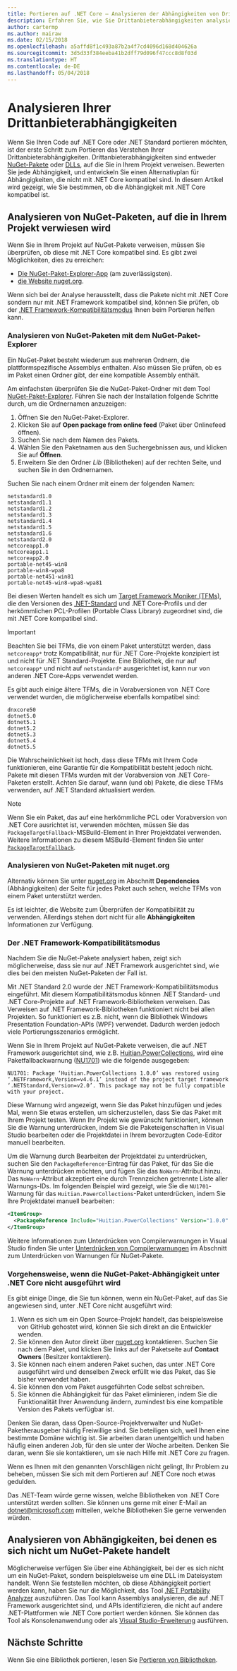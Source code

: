 ```yaml
---
title: Portieren auf .NET Core – Analysieren der Abhängigkeiten von Drittanbietern
description: Erfahren Sie, wie Sie Drittanbieterabhängigkeiten analysieren können, um Ihr Projekt von .NET Framework auf .NET Core portieren zu können.
author: cartermp
ms.author: mairaw
ms.date: 02/15/2018
ms.openlocfilehash: a5affd8f1c493a87b2a4f7cd4096d168d404626a
ms.sourcegitcommit: 3d5d33f384eeba41b2dff79d096f47ccc8d8f03d
ms.translationtype: HT
ms.contentlocale: de-DE
ms.lasthandoff: 05/04/2018
---
```

# <a name="analyze-your-third-party-dependencies"></a>Analysieren Ihrer Drittanbieterabhängigkeiten

Wenn Sie Ihren Code auf .NET Core oder .NET Standard portieren möchten, ist der erste Schritt zum Portieren das Verstehen Ihrer Drittanbieterabhängigkeiten. Drittanbieterabhängigkeiten sind entweder [NuGet-Pakete](#analyze-referenced-nuget-packages-on-your-project) oder [DLLs](#analyze-dependencies-that-arent-nuget-packages), auf die Sie in Ihrem Projekt verweisen. Bewerten Sie jede Abhängigkeit, und entwickeln Sie einen Alternativplan für Abhängigkeiten, die nicht mit .NET Core kompatibel sind. In diesem Artikel wird gezeigt, wie Sie bestimmen, ob die Abhängigkeit mit .NET Core kompatibel ist.

## <a name="analyze-referenced-nuget-packages-in-your-project"></a>Analysieren von NuGet-Paketen, auf die in Ihrem Projekt verwiesen wird

Wenn Sie in Ihrem Projekt auf NuGet-Pakete verweisen, müssen Sie überprüfen, ob diese mit .NET Core kompatibel sind.
Es gibt zwei Möglichkeiten, dies zu erreichen:

* [Die NuGet-Paket-Explorer-App](#analyze-nuget-packages-using-nuget-package-explorer) (am zuverlässigsten).
* [die Website nuget.org](#analyze-nuget-packages-using-nugetorg).

Wenn sich bei der Analyse herausstellt, dass die Pakete nicht mit .NET Core sondern nur mit .NET Framework kompatibel sind, können Sie prüfen, ob der [.NET Framework-Kompatibilitätsmodus](#net-framework-compatibility-mode) Ihnen beim Portieren helfen kann.

### <a name="analyze-nuget-packages-using-nuget-package-explorer"></a>Analysieren von NuGet-Paketen mit dem NuGet-Paket-Explorer

Ein NuGet-Paket besteht wiederum aus mehreren Ordnern, die plattformspezifische Assemblys enthalten. Also müssen Sie prüfen, ob es im Paket einen Ordner gibt, der eine kompatible Assembly enthält.

Am einfachsten überprüfen Sie die NuGet-Paket-Ordner mit dem Tool [NuGet-Paket-Explorer](https://github.com/NuGetPackageExplorer/NuGetPackageExplorer). Führen Sie nach der Installation folgende Schritte durch, um die Ordnernamen anzuzeigen:

1. Öffnen Sie den NuGet-Paket-Explorer.
2. Klicken Sie auf **Open package from online feed** (Paket über Onlinefeed öffnen).
3. Suchen Sie nach dem Namen des Pakets.
4. Wählen Sie den Paketnamen aus den Suchergebnissen aus, und klicken Sie auf **Öffnen**.
5. Erweitern Sie den Ordner *Lib* (Bibliotheken) auf der rechten Seite, und suchen Sie in den Ordnernamen.

Suchen Sie nach einem Ordner mit einem der folgenden Namen:

```
netstandard1.0
netstandard1.1
netstandard1.2
netstandard1.3
netstandard1.4
netstandard1.5
netstandard1.6
netstandard2.0
netcoreapp1.0
netcoreapp1.1
netcoreapp2.0
portable-net45-win8
portable-win8-wpa8
portable-net451-win81
portable-net45-win8-wpa8-wpa81
```

Bei diesen Werten handelt es sich um [Target Framework Moniker (TFMs)](../../standard/frameworks.md), die den Versionen des [.NET-Standard](../../standard/net-standard.md) und .NET Core-Profils und der herkömmlichen PCL-Profilen (Portable Class Library) zugeordnet sind, die mit .NET Core kompatibel sind.

> [!IMPORTANT]
> Beachten Sie bei TFMs, die von einem Paket unterstützt werden, dass `netcoreapp*` trotz Kompatibilität, nur für .NET Core-Projekte konzipiert ist und nicht für .NET Standard-Projekte.
> Eine Bibliothek, die nur auf `netcoreapp*` und nicht auf `netstandard*` ausgerichtet ist, kann nur von anderen .NET Core-Apps verwendet werden.

Es gibt auch einige ältere TFMs, die in Vorabversionen von .NET Core verwendet wurden, die möglicherweise ebenfalls kompatibel sind:

```
dnxcore50
dotnet5.0
dotnet5.1
dotnet5.2
dotnet5.3
dotnet5.4
dotnet5.5
```

Die Wahrscheinlichkeit ist hoch, dass diese TFMs mit Ihrem Code funktionieren, eine Garantie für die Kompatibilität besteht jedoch nicht. Pakete mit diesen TFMs wurden mit der Vorabversion von .NET Core-Paketen erstellt. Achten Sie darauf, wann (und ob) Pakete, die diese TFMs verwenden, auf .NET Standard aktualisiert werden.

> [!NOTE]
> Wenn Sie ein Paket, das auf eine herkömmliche PCL oder Vorabversion von .NET Core ausrichtet ist, verwenden möchten, müssen Sie das `PackageTargetFallback`-MSBuild-Element in Ihrer Projektdatei verwenden.
> Weitere Informationen zu diesem MSBuild-Element finden Sie unter [`PackageTargetFallback`](../tools/csproj.md#packagetargetfallback).

### <a name="analyze-nuget-packages-using-nugetorg"></a>Analysieren von NuGet-Paketen mit nuget.org

Alternativ können Sie unter [nuget.org](https://www.nuget.org/) im Abschnitt **Dependencies** (Abhängigkeiten) der Seite für jedes Paket auch sehen, welche TFMs von einem Paket unterstützt werden.

Es ist leichter, die Website zum Überprüfen der Kompatibilität zu verwenden. Allerdings stehen dort nicht für alle **Abhängigkeiten** Informationen zur Verfügung.

### <a name="net-framework-compatibility-mode"></a>Der .NET Framework-Kompatibilitätsmodus

Nachdem Sie die NuGet-Pakete analysiert haben, zeigt sich möglicherweise, dass sie nur auf .NET Framework ausgerichtet sind, wie dies bei den meisten NuGet-Paketen der Fall ist.

Mit .NET Standard 2.0 wurde der .NET Framework-Kompatibilitätsmodus eingeführt. Mit diesem Kompatibilitätsmodus können .NET Standard- und .NET Core-Projekte auf .NET Framework-Bibliotheken verweisen. Das Verweisen auf .NET Framework-Bibliotheken funktioniert nicht bei allen Projekten. So funktioniert es z.B. nicht, wenn die Bibliothek Windows Presentation Foundation-APIs (WPF) verwendet. Dadurch werden jedoch viele Portierungsszenarios ermöglicht.

Wenn Sie in Ihrem Projekt auf NuGet-Pakete verweisen, die auf .NET Framework ausgerichtet sind, wie z.B. [Huitian.PowerCollections](https://www.nuget.org/packages/Huitian.PowerCollections), wird eine Paketfallbackwarnung ([NU1701](/nuget/reference/errors-and-warnings#nu1701)) wie die folgende ausgegeben:

`NU1701: Package ‘Huitian.PowerCollections 1.0.0’ was restored using ‘.NETFramework,Version=v4.6.1’ instead of the project target framework ‘.NETStandard,Version=v2.0’. This package may not be fully compatible with your project.`

Diese Warnung wird angezeigt, wenn Sie das Paket hinzufügen und jedes Mal, wenn Sie etwas erstellen, um sicherzustellen, dass Sie das Paket mit Ihrem Projekt testen. Wenn Ihr Projekt wie gewünscht funktioniert, können Sie die Warnung unterdrücken, indem Sie die Paketeigenschaften in Visual Studio bearbeiten oder die Projektdatei in Ihrem bevorzugten Code-Editor manuell bearbeiten.

Um die Warnung durch Bearbeiten der Projektdatei zu unterdrücken, suchen Sie den `PackageReference`-Eintrag für das Paket, für das Sie die Warnung unterdrücken möchten, und fügen Sie das `NoWarn`-Attribut hinzu. Das `NoWarn`-Attribut akzeptiert eine durch Trennzeichen getrennte Liste aller Warnungs-IDs. Im folgenden Beispiel wird gezeigt, wie Sie die `NU1701`-Warnung für das `Huitian.PowerCollections`-Paket unterdrücken, indem Sie Ihre Projektdatei manuell bearbeiten:

```xml
<ItemGroup>
  <PackageReference Include="Huitian.PowerCollections" Version="1.0.0" NoWarn="NU1701" />
</ItemGroup>
```

Weitere Informationen zum Unterdrücken von Compilerwarnungen in Visual Studio finden Sie unter [Unterdrücken von Compilerwarnungen](/visualstudio/ide/how-to-suppress-compiler-warnings#suppressing-warnings-for-nuget-packages) im Abschnitt zum Unterdrücken von Warnungen für NuGet-Pakete.

### <a name="what-to-do-when-your-nuget-package-dependency-doesnt-run-on-net-core"></a>Vorgehensweise, wenn die NuGet-Paket-Abhängigkeit unter .NET Core nicht ausgeführt wird

Es gibt einige Dinge, die Sie tun können, wenn ein NuGet-Paket, auf das Sie angewiesen sind, unter .NET Core nicht ausgeführt wird:

1. Wenn es sich um ein Open Source-Projekt handelt, das beispielsweise von GitHub gehostet wird, können Sie sich direkt an die Entwickler wenden.
2. Sie können den Autor direkt über [nuget.org](https://www.nuget.org/) kontaktieren. Suchen Sie nach dem Paket, und klicken Sie links auf der Paketseite auf **Contact Owners** (Besitzer kontaktieren).
3. Sie können nach einem anderen Paket suchen, das unter .NET Core ausgeführt wird und denselben Zweck erfüllt wie das Paket, das Sie bisher verwendet haben.
4. Sie können den vom Paket ausgeführten Code selbst schreiben.
5. Sie können die Abhängigkeit für das Paket eliminieren, indem Sie die Funktionalität Ihrer Anwendung ändern, zumindest bis eine kompatible Version des Pakets verfügbar ist.

Denken Sie daran, dass Open-Source-Projektverwalter und NuGet-Paketherausgeber häufig Freiwillige sind. Sie beteiligen sich, weil Ihnen eine bestimmte Domäne wichtig ist. Sie arbeiten daran unentgeltlich und haben häufig einen anderen Job, für den sie unter der Woche arbeiten. Denken Sie daran, wenn Sie sie kontaktieren, um sie nach Hilfe mit .NET Core zu fragen.

Wenn es Ihnen mit den genannten Vorschlägen nicht gelingt, Ihr Problem zu beheben, müssen Sie sich mit dem Portieren auf .NET Core noch etwas gedulden.

Das .NET-Team würde gerne wissen, welche Bibliotheken von .NET Core unterstützt werden sollten. Sie können uns gerne mit einer E-Mail an dotnet@microsoft.com mitteilen, welche Bibliotheken Sie gerne verwenden würden.

## <a name="analyze-dependencies-that-arent-nuget-packages"></a>Analysieren von Abhängigkeiten, bei denen es sich nicht um NuGet-Pakete handelt

Möglicherweise verfügen Sie über eine Abhängigkeit, bei der es sich nicht um ein NuGet-Paket, sondern beispielsweise um eine DLL im Dateisystem handelt. Wenn Sie feststellen möchten, ob diese Abhängigkeit portiert werden kann, haben Sie nur die Möglichkeit, das Tool [.NET Portability Analyzer](https://github.com/Microsoft/dotnet-apiport) auszuführen. Das Tool kann Assemblys analysieren, die auf .NET Framework ausgerichtet sind, und APIs identifizieren, die nicht auf andere .NET-Plattformen wie .NET Core portiert werden können. Sie können das Tool als Konsolenanwendung oder als [Visual Studio-Erweiterung](../../standard/analyzers/portability-analyzer.md) ausführen.

## <a name="next-steps"></a>Nächste Schritte

Wenn Sie eine Bibliothek portieren, lesen Sie [Portieren von Bibliotheken](libraries.md).
